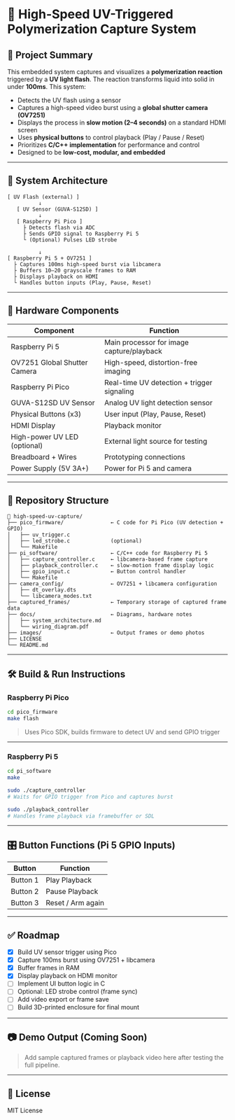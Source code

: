 # 📸 High-Speed UV-Triggered Polymerization Capture System

## 🎯 Project Summary

This embedded system captures and visualizes a **polymerization reaction** triggered by a **UV light flash**. The reaction transforms liquid into solid in under **100ms**. This system:

- Detects the UV flash using a sensor  
- Captures a high-speed video burst using a **global shutter camera (OV7251)**  
- Displays the process in **slow motion (2–4 seconds)** on a standard HDMI screen  
- Uses **physical buttons** to control playback (Play / Pause / Reset)  
- Prioritizes **C/C++ implementation** for performance and control  
- Designed to be **low-cost, modular, and embedded**

---

## 🧠 System Architecture

```
[ UV Flash (external) ]
          ↓
   [ UV Sensor (GUVA-S12SD) ]
          ↓
   [ Raspberry Pi Pico ]
     ├ Detects flash via ADC
     ├ Sends GPIO signal to Raspberry Pi 5
     └ (Optional) Pulses LED strobe

          ↓
[ Raspberry Pi 5 + OV7251 ]
  ├ Captures 100ms high-speed burst via libcamera
  ├ Buffers 10–20 grayscale frames to RAM
  ├ Displays playback on HDMI
  └ Handles button inputs (Play, Pause, Reset)
```

---

## 🔩 Hardware Components

| Component                  | Function                                  |
|----------------------------|-------------------------------------------|
| Raspberry Pi 5             | Main processor for image capture/playback |
| OV7251 Global Shutter Camera | High-speed, distortion-free imaging     |
| Raspberry Pi Pico          | Real-time UV detection + trigger signaling |
| GUVA-S12SD UV Sensor       | Analog UV light detection sensor          |
| Physical Buttons (x3)      | User input (Play, Pause, Reset)           |
| HDMI Display               | Playback monitor                          |
| High-power UV LED (optional) | External light source for testing       |
| Breadboard + Wires         | Prototyping connections                   |
| Power Supply (5V 3A+)      | Power for Pi 5 and camera                 |

---

## 📁 Repository Structure

```
📁 high-speed-uv-capture/
├── pico_firmware/               ← C code for Pi Pico (UV detection + GPIO)
│   ├── uv_trigger.c
│   ├── led_strobe.c             (optional)
│   └── Makefile
├── pi_software/                 ← C/C++ code for Raspberry Pi 5
│   ├── capture_controller.c     ← libcamera-based frame capture
│   ├── playback_controller.c    ← slow-motion frame display logic
│   ├── gpio_input.c             ← Button control handler
│   └── Makefile
├── camera_config/               ← OV7251 + libcamera configuration
│   ├── dt_overlay.dts
│   └── libcamera_modes.txt
├── captured_frames/             ← Temporary storage of captured frame data
├── docs/                        ← Diagrams, hardware notes
│   ├── system_architecture.md
│   └── wiring_diagram.pdf
├── images/                      ← Output frames or demo photos
├── LICENSE
└── README.md
```

---

## 🛠️ Build & Run Instructions

### Raspberry Pi Pico

```bash
cd pico_firmware
make flash
```

> Uses Pico SDK, builds firmware to detect UV and send GPIO trigger

---

### Raspberry Pi 5

```bash
cd pi_software
make

sudo ./capture_controller
# Waits for GPIO trigger from Pico and captures burst

sudo ./playback_controller
# Handles frame playback via framebuffer or SDL
```

---

## 🎛️ Button Functions (Pi 5 GPIO Inputs)

| Button   | Function           |
|----------|--------------------|
| Button 1 | Play Playback      |
| Button 2 | Pause Playback     |
| Button 3 | Reset / Arm again  |

---

## ✅ Roadmap

- [x] Build UV sensor trigger using Pico  
- [x] Capture 100ms burst using OV7251 + libcamera  
- [x] Buffer frames in RAM  
- [x] Display playback on HDMI monitor  
- [ ] Implement UI button logic in C  
- [ ] Optional: LED strobe control (frame sync)  
- [ ] Add video export or frame save  
- [ ] Build 3D-printed enclosure for final mount  

---

## 📷 Demo Output (Coming Soon)

> Add sample captured frames or playback video here after testing the full pipeline.

---

## 📜 License

MIT License
